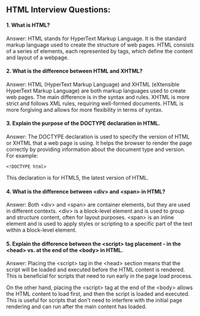 ## HTML Interview Questions:
#### 1. What is HTML?
Answer: HTML stands for HyperText Markup Language. It is the standard markup language used to create the structure of web pages. HTML consists of a series of elements, each represented by tags, which define the content and layout of a webpage.

#### 2. What is the difference between HTML and XHTML?
Answer: HTML (HyperText Markup Language) and XHTML (eXtensible HyperText Markup Language) are both markup languages used to create web pages. The main difference is in the syntax and rules. XHTML is more strict and follows XML rules, requiring well-formed documents. HTML is more forgiving and allows for more flexibility in terms of syntax.

#### 3. Explain the purpose of the DOCTYPE declaration in HTML.
Answer: The DOCTYPE declaration is used to specify the version of HTML or XHTML that a web page is using. It helps the browser to render the page correctly by providing information about the document type and version. For example:
```
<!DOCTYPE html>
```
This declaration is for HTML5, the latest version of HTML.

#### 4. What is the difference between \<div\> and \<span\> in HTML?
Answer: Both \<div\> and \<span\> are container elements, but they are used in different contexts. \<div\> is a block-level element and is used to group and structure content, often for layout purposes. \<span\> is an inline element and is used to apply styles or scripting to a specific part of the text within a block-level element.

#### 5. Explain the difference between the \<script\> tag placement - in the \<head\> vs. at the end of the \<body\> in HTML.
Answer: Placing the \<script\> tag in the \<head\> section means that the script will be loaded and executed before the HTML content is rendered. This is beneficial for scripts that need to run early in the page load process.

On the other hand, placing the \<script\> tag at the end of the \<body\> allows the HTML content to load first, and then the script is loaded and executed. This is useful for scripts that don\'t need to interfere with the initial page rendering and can run after the main content has loaded\.